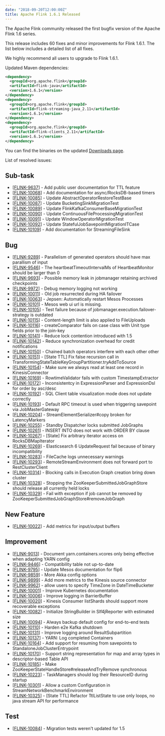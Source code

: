 ```yaml
---
date: "2018-09-20T12:00:00Z"
title: Apache Flink 1.6.1 Released
---
```


The Apache Flink community released the first bugfix version of the Apache Flink 1.6 series.

This release includes 60 fixes and minor improvements for Flink 1.6.1. The list below includes a detailed list of all fixes.

We highly recommend all users to upgrade to Flink 1.6.1.

Updated Maven dependencies:

```xml
<dependency>
  <groupId>org.apache.flink</groupId>
  <artifactId>flink-java</artifactId>
  <version>1.6.1</version>
</dependency>
<dependency>
  <groupId>org.apache.flink</groupId>
  <artifactId>flink-streaming-java_2.11</artifactId>
  <version>1.6.1</version>
</dependency>
<dependency>
  <groupId>org.apache.flink</groupId>
  <artifactId>flink-clients_2.11</artifactId>
  <version>1.6.1</version>
</dependency>
```

You can find the binaries on the updated [Downloads page](http://flink.apache.org/downloads.html).

List of resolved issues:

<h2>        Sub-task
</h2>
<ul>
<li>[<a href='https://issues.apache.org/jira/browse/FLINK-9637'>FLINK-9637</a>] -         Add public user documentation for TTL feature
</li>
<li>[<a href='https://issues.apache.org/jira/browse/FLINK-10068'>FLINK-10068</a>] -         Add documentation for async/RocksDB-based timers
</li>
<li>[<a href='https://issues.apache.org/jira/browse/FLINK-10085'>FLINK-10085</a>] -         Update AbstractOperatorRestoreTestBase
</li>
<li>[<a href='https://issues.apache.org/jira/browse/FLINK-10087'>FLINK-10087</a>] -         Update BucketingSinkMigrationTest
</li>
<li>[<a href='https://issues.apache.org/jira/browse/FLINK-10089'>FLINK-10089</a>] -         Update FlinkKafkaConsumerBaseMigrationTest
</li>
<li>[<a href='https://issues.apache.org/jira/browse/FLINK-10090'>FLINK-10090</a>] -         Update ContinuousFileProcessingMigrationTest
</li>
<li>[<a href='https://issues.apache.org/jira/browse/FLINK-10091'>FLINK-10091</a>] -         Update WindowOperatorMigrationTest
</li>
<li>[<a href='https://issues.apache.org/jira/browse/FLINK-10092'>FLINK-10092</a>] -         Update StatefulJobSavepointMigrationITCase
</li>
<li>[<a href='https://issues.apache.org/jira/browse/FLINK-10109'>FLINK-10109</a>] -         Add documentation for StreamingFileSink
</li>
</ul>
        
<h2>        Bug
</h2>
<ul>
<li>[<a href='https://issues.apache.org/jira/browse/FLINK-9289'>FLINK-9289</a>] -         Parallelism of generated operators should have max parallism of input
</li>
<li>[<a href='https://issues.apache.org/jira/browse/FLINK-9546'>FLINK-9546</a>] -         The heartbeatTimeoutIntervalMs of HeartbeatMonitor should be larger than 0
</li>
<li>[<a href='https://issues.apache.org/jira/browse/FLINK-9693'>FLINK-9693</a>] -         Possible memory leak in jobmanager retaining archived checkpoints
</li>
<li>[<a href='https://issues.apache.org/jira/browse/FLINK-9972'>FLINK-9972</a>] -         Debug memory logging not working 
</li>
<li>[<a href='https://issues.apache.org/jira/browse/FLINK-10011'>FLINK-10011</a>] -         Old job resurrected during HA failover
</li>
<li>[<a href='https://issues.apache.org/jira/browse/FLINK-10063'>FLINK-10063</a>] -         Jepsen: Automatically restart Mesos Processes
</li>
<li>[<a href='https://issues.apache.org/jira/browse/FLINK-10101'>FLINK-10101</a>] -         Mesos web ui url is missing.
</li>
<li>[<a href='https://issues.apache.org/jira/browse/FLINK-10105'>FLINK-10105</a>] -         Test failure because of jobmanager.execution.failover-strategy is outdated
</li>
<li>[<a href='https://issues.apache.org/jira/browse/FLINK-10115'>FLINK-10115</a>] -         Content-length limit is also applied to FileUploads
</li>
<li>[<a href='https://issues.apache.org/jira/browse/FLINK-10116'>FLINK-10116</a>] -         createComparator fails on case class with Unit type fields prior to the join-key
</li>
<li>[<a href='https://issues.apache.org/jira/browse/FLINK-10141'>FLINK-10141</a>] -         Reduce lock contention introduced with 1.5
</li>
<li>[<a href='https://issues.apache.org/jira/browse/FLINK-10142'>FLINK-10142</a>] -         Reduce synchronization overhead for credit notifications
</li>
<li>[<a href='https://issues.apache.org/jira/browse/FLINK-10150'>FLINK-10150</a>] -         Chained batch operators interfere with each other other
</li>
<li>[<a href='https://issues.apache.org/jira/browse/FLINK-10151'>FLINK-10151</a>] -         [State TTL] Fix false recursion call in TransformingStateTableKeyGroupPartitioner.tryAddToSource
</li>
<li>[<a href='https://issues.apache.org/jira/browse/FLINK-10154'>FLINK-10154</a>] -         Make sure we always read at least one record in KinesisConnector
</li>
<li>[<a href='https://issues.apache.org/jira/browse/FLINK-10169'>FLINK-10169</a>] -         RowtimeValidator fails with custom TimestampExtractor
</li>
<li>[<a href='https://issues.apache.org/jira/browse/FLINK-10172'>FLINK-10172</a>] -         Inconsistentcy in ExpressionParser and ExpressionDsl for order by asc/desc
</li>
<li>[<a href='https://issues.apache.org/jira/browse/FLINK-10192'>FLINK-10192</a>] -         SQL Client table visualization mode does not update correctly
</li>
<li>[<a href='https://issues.apache.org/jira/browse/FLINK-10193'>FLINK-10193</a>] -         Default RPC timeout is used when triggering savepoint via JobMasterGateway
</li>
<li>[<a href='https://issues.apache.org/jira/browse/FLINK-10204'>FLINK-10204</a>] -         StreamElementSerializer#copy broken for LatencyMarkers 
</li>
<li>[<a href='https://issues.apache.org/jira/browse/FLINK-10255'>FLINK-10255</a>] -         Standby Dispatcher locks submitted JobGraphs
</li>
<li>[<a href='https://issues.apache.org/jira/browse/FLINK-10261'>FLINK-10261</a>] -         INSERT INTO does not work with ORDER BY clause
</li>
<li>[<a href='https://issues.apache.org/jira/browse/FLINK-10267'>FLINK-10267</a>] -         [State] Fix arbitrary iterator access on RocksDBMapIterator
</li>
<li>[<a href='https://issues.apache.org/jira/browse/FLINK-10269'>FLINK-10269</a>] -         Elasticsearch 6 UpdateRequest fail because of binary incompatibility
</li>
<li>[<a href='https://issues.apache.org/jira/browse/FLINK-10283'>FLINK-10283</a>] -         FileCache logs unnecessary warnings
</li>
<li>[<a href='https://issues.apache.org/jira/browse/FLINK-10293'>FLINK-10293</a>] -         RemoteStreamEnvironment does not forward port to RestClusterClient
</li>
<li>[<a href='https://issues.apache.org/jira/browse/FLINK-10314'>FLINK-10314</a>] -         Blocking calls in Execution Graph creation bring down cluster
</li>
<li>[<a href='https://issues.apache.org/jira/browse/FLINK-10328'>FLINK-10328</a>] -         Stopping the ZooKeeperSubmittedJobGraphStore should release all currently held locks
</li>
<li>[<a href='https://issues.apache.org/jira/browse/FLINK-10329'>FLINK-10329</a>] -         Fail with exception if job cannot be removed by ZooKeeperSubmittedJobGraphStore#removeJobGraph
</li>
</ul>
        
<h2>        New Feature
</h2>
<ul>
<li>[<a href='https://issues.apache.org/jira/browse/FLINK-10022'>FLINK-10022</a>] -         Add metrics for input/output buffers
</li>
</ul>
        
<h2>        Improvement
</h2>
<ul>
<li>[<a href='https://issues.apache.org/jira/browse/FLINK-9013'>FLINK-9013</a>] -         Document yarn.containers.vcores only being effective when adapting YARN config
</li>
<li>[<a href='https://issues.apache.org/jira/browse/FLINK-9446'>FLINK-9446</a>] -         Compatibility table not up-to-date
</li>
<li>[<a href='https://issues.apache.org/jira/browse/FLINK-9795'>FLINK-9795</a>] -         Update Mesos documentation for flip6
</li>
<li>[<a href='https://issues.apache.org/jira/browse/FLINK-9859'>FLINK-9859</a>] -         More Akka config options
</li>
<li>[<a href='https://issues.apache.org/jira/browse/FLINK-9899'>FLINK-9899</a>] -         Add more metrics to the Kinesis source connector
</li>
<li>[<a href='https://issues.apache.org/jira/browse/FLINK-9962'>FLINK-9962</a>] -         allow users to specify TimeZone in DateTimeBucketer
</li>
<li>[<a href='https://issues.apache.org/jira/browse/FLINK-10001'>FLINK-10001</a>] -         Improve Kubernetes documentation
</li>
<li>[<a href='https://issues.apache.org/jira/browse/FLINK-10006'>FLINK-10006</a>] -         Improve logging in BarrierBuffer
</li>
<li>[<a href='https://issues.apache.org/jira/browse/FLINK-10020'>FLINK-10020</a>] -         Kinesis Consumer listShards should support more recoverable exceptions
</li>
<li>[<a href='https://issues.apache.org/jira/browse/FLINK-10082'>FLINK-10082</a>] -         Initialize StringBuilder in Slf4jReporter with estimated size
</li>
<li>[<a href='https://issues.apache.org/jira/browse/FLINK-10094'>FLINK-10094</a>] -         Always backup default config for end-to-end tests
</li>
<li>[<a href='https://issues.apache.org/jira/browse/FLINK-10110'>FLINK-10110</a>] -         Harden e2e Kafka shutdown
</li>
<li>[<a href='https://issues.apache.org/jira/browse/FLINK-10131'>FLINK-10131</a>] -         Improve logging around ResultSubpartition
</li>
<li>[<a href='https://issues.apache.org/jira/browse/FLINK-10137'>FLINK-10137</a>] -         YARN: Log completed Containers
</li>
<li>[<a href='https://issues.apache.org/jira/browse/FLINK-10164'>FLINK-10164</a>] -         Add support for resuming from savepoints to StandaloneJobClusterEntrypoint
</li>
<li>[<a href='https://issues.apache.org/jira/browse/FLINK-10170'>FLINK-10170</a>] -         Support string representation for map and array types in descriptor-based Table API
</li>
<li>[<a href='https://issues.apache.org/jira/browse/FLINK-10185'>FLINK-10185</a>] -         Make ZooKeeperStateHandleStore#releaseAndTryRemove synchronous
</li>
<li>[<a href='https://issues.apache.org/jira/browse/FLINK-10223'>FLINK-10223</a>] -         TaskManagers should log their ResourceID during startup
</li>
<li>[<a href='https://issues.apache.org/jira/browse/FLINK-10301'>FLINK-10301</a>] -         Allow a custom Configuration in StreamNetworkBenchmarkEnvironment
</li>
<li>[<a href='https://issues.apache.org/jira/browse/FLINK-10325'>FLINK-10325</a>] -         [State TTL] Refactor TtlListState to use only loops, no java stream API for performance
</li>
</ul>
    
<h2>        Test
</h2>
<ul>
<li>[<a href='https://issues.apache.org/jira/browse/FLINK-10084'>FLINK-10084</a>] -         Migration tests weren&#39;t updated for 1.5
</li>
</ul>